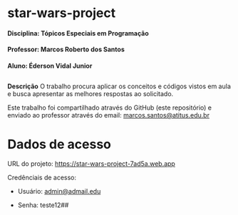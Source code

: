 
  

# star-wars-project

  

#### Disciplina: Tópicos Especiais em Programação

  

#### Professor: Marcos Roberto dos Santos

  

#### Aluno: Éderson Vidal Junior

  

##

  

**Descrição** O trabalho procura aplicar os conceitos e códigos vistos em aula e busca apresentar as melhores respostas ao solicitado.

  

Este trabalho foi compartilhado através do GitHub (este repositório) e enviado ao professor através do email: [marcos.santos@atitus.edu.br](mailto:marcos.santos@atitus.edu.br)

  

##

  

# Dados de acesso

URL do projeto: https://star-wars-project-7ad5a.web.app 

Credênciais de acesso:

* Usuário: admin@admail.edu

* Senha: teste12##